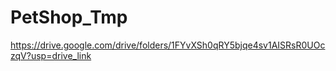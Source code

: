 # PetShop_Tmp
https://drive.google.com/drive/folders/1FYvXSh0qRY5bjqe4sv1AISRsR0UOczqV?usp=drive_link
